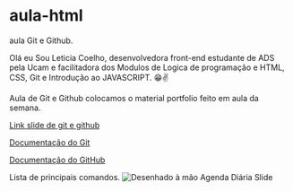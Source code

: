 # aula-html
aula Git e Github.

Olá eu Sou Leticia Coelho, desenvolvedora front-end 
estudante de ADS pela Ucam e facilitadora dos Modulos de Logica de programação e HTML, CSS, Git e Introdução ao JAVASCRIPT. 😁✌️

Aula de Git e Github colocamos o material portfolio feito em aula da semana. 

[Link slide de git e github](https://www.canva.com/design/DAFILZnj0kw/lqBta4W8bDchtLlPNHAKsQ/edit?utm_content=DAFILZnj0kw&utm_campaign=designshare&utm_medium=link2&utm_source=sharebutton)


[Documentação do Git](https://git-scm.com/docs/git/pt_BR)


[Documentação do GitHub](https://docs.github.com/pt)


Lista de principais comandos. 
![Desenhado à mão Agenda Diária Slide](https://user-images.githubusercontent.com/90153628/188668020-e0dfdce1-c393-4bf0-812a-9e41f3ef134a.jpg)


